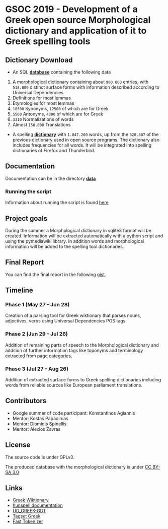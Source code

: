 # GSOC 2019 - Development of a Greek open source Morphological dictionary and application of it to Greek spelling tools

## Dictionary Download

* An SQL [**database**](/data/morph-dict-v0.2.zip) containing the following data 
 1. A morphological dictionary containing about `900.000` entries, with `518.000` distinct surface forms with information described according to Universal Dependencies.
 2. Definitions for most lemmas
 3. Etymologies for most lemmas
 4. `18500` Synonyms, `12500` of which are for Greek
 5. `5500` Antonyms, `4300` of which are for Greek
 6. `3310` Normalizations of words
 7. Almost `150.000` Translations

* A spelling [**dictionary**](/data) with `1.047.200` words, up from the `828.807` of the previous dictionary used in open source programs.
The dictionary also includes frequencies for all words.
It will be integrated into spelling dictionaries of Firefox and Thunderbird.

## Documentation

Documentation can be in the directory [**data**](/data)

### Running the script

Information about running the script is found [here](doc/wiktionary_script.md)

## Project goals

During the summer a Morphological dictionary in sqlite3 format will be created.
Information will be extracted automatically with a python script and using
the pymediawiki library. In addition words and morphological information
will be added to the spelling tool dictionaries.

## Final Report

You can find the final report in the following [gist](https://gist.github.com/algorithm314/449e301c331c7d91a5116c0d00703a20).

## Timeline

### Phase 1 (May 27 - Jun 28)

Creation of a parsing tool for Greek wiktionary that parses nouns, adjectives, verbs using Universal Dependencies POS tags

### Phase 2 (Jun 29 - Jul 26)

Addition of remaining parts of speech to the Morphological dictionary and
 addition of further information tags like toponyms and terminology extracted from page categories.

### Phase 3 (Jul 27 - Aug 26)

 Addition of extracted surface forms to Greek spelling dictionaries including words from reliable sources like European parliament translations.

## Contributors

* Google summer of code participant: Konstantinos Agiannis
* Mentor: Kostas Papadimas
* Mentor: Diomidis Spinellis
* Mentor: Alexios Zavras


## License

The source code is under GPLv3.

The produced database with the morphological dictionary is under [CC BY-SA 3.0](https://creativecommons.org/licenses/by-sa/3.0/)

## Links

 * [Greek Wiktionary](https://el.wiktionary.org/)
 * [hunspell documentation](https://www.systutorials.com/docs/linux/man/4-hunspell/)
 * [UD\_GREEK-GDT](https://github.com/UniversalDependencies/UD_Greek-GDT/)
 * [Tagset Greek](http://nlp.ilsp.gr/nlp/tagset_examples/tagset_el/)
 * [Fast Tokenizer](https://github.com/algorithm314/fast-tokenizer)
